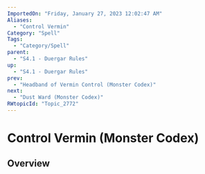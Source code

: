 ```yaml
---
ImportedOn: "Friday, January 27, 2023 12:02:47 AM"
Aliases:
  - "Control Vermin"
Category: "Spell"
Tags:
  - "Category/Spell"
parent:
  - "S4.1 - Duergar Rules"
up:
  - "S4.1 - Duergar Rules"
prev:
  - "Headband of Vermin Control (Monster Codex)"
next:
  - "Dust Ward (Monster Codex)"
RWtopicId: "Topic_2772"
---
```

# Control Vermin (Monster Codex)
## Overview
